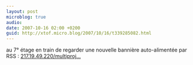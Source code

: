 ```yaml
---
layout: post
microblog: true
audio: 
date: 2007-10-16 02:00 +0200
guid: http://xtof.micro.blog/2007/10/16/t339285082.html
---
```

au 7° étage en train de regarder une nouvelle bannière auto-alimentée par RSS : [217.19.49.220/multiproj...](http://217.19.49.220/multiprojets/cnce/)
